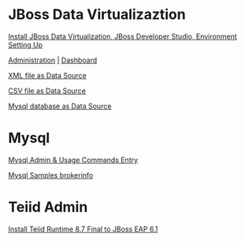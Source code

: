 JBoss Data Virtualizaztion
==========================

[Install JBoss Data Virtualization, JBoss Developer Studio, Environment Setting Up](jdv-installation.md)

[Administration](jdv-administraion.md)  [|]()  [Dashboard](jdv-dashboard-builder.md)

[XML file as Data Source](jdv-xmldatasource.md)

[CSV file as Data Source](jdv-csvdatasource.md)

[Mysql database as Data Source](jdv-mysqldatasource.md)


Mysql
=====

[Mysql Admin & Usage Commands Entry](mysql-usage-scripts.md)

[Mysql Samples brokerinfo](mysql-samples-brokerinfo.md)


Teiid Admin
===========

[Install Teiid Runtime 8.7 Final to JBoss EAP 6.1](teiid-installation.md)
